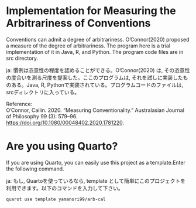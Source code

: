 # Implementation for Measuring the Arbitrariness of Conventions

Conventions can admit a degree of arbitrariness. O’Connor(2020) proposed a measure of the degree of arbitrariness. The program here is a trial implementation of it in Java, R, and Python. The program code files are in src directory. 

ja: 慣例は恣意性の程度を認めることができる。O’Connor(2020) は, その恣意性の度合いを測る尺度を提案した。ここのプログラムは, それを試しに実装したものある。Java, R, Pythonで実装されている。プログラムコードのファイルは, srcディレクトリに入っている。

Reference: \
O’Connor, Cailin. 2020. “Measuring Conventionality.” Australasian Journal of Philosophy 99 (3): 579–96. https://doi.org/10.1080/00048402.2020.1781220.


# Are you using Quarto?

If you are using Quarto, you can easily use this project as a template.Enter the following command. 

ja: もし, Quartoを使っているなら, template として簡単にこのプロジェクトを利用できます。以下のコマンドを入力して下さい。

```{zash}
quarot use template yamanori99/arb-cal
```

